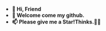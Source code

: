 - **🌱 Hi, Friend**
- **👋 Welcome come my github.**
- **📫 Please give me a Star!Thinks.🎉🎉**


<!---- 👀 I’m interested in ...
- 🌱 I’m currently learning ...
- 💞️ I’m looking to collaborate on ...
- 📫 How to reach me ...
--->
<!---
CdPan/CdPan is a ✨ special ✨ repository because its `README.md` (this file) appears on your GitHub profile.
You can click the Preview link to take a look at your changes.
--->
